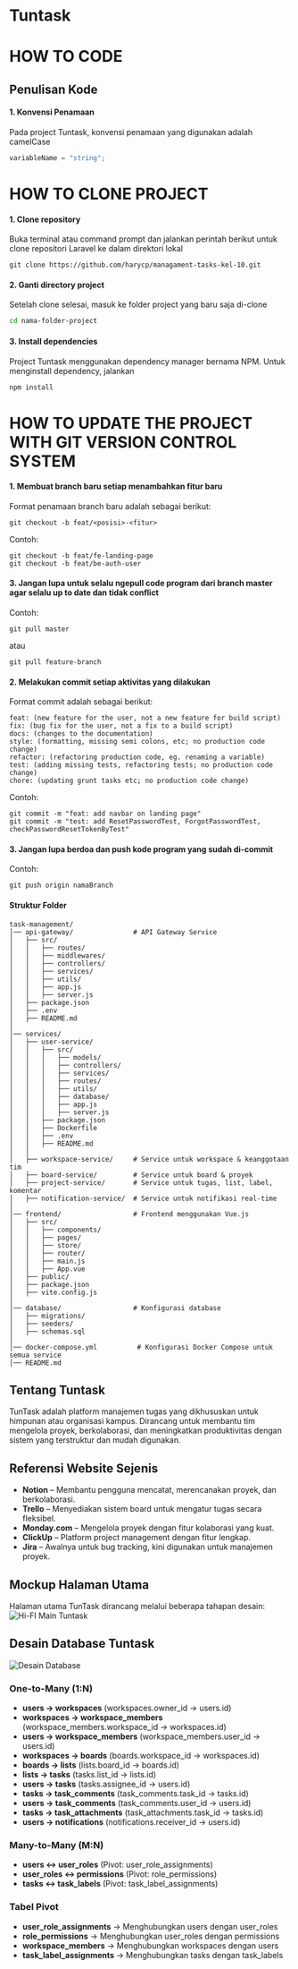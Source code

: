 # Tuntask

# HOW TO CODE

## Penulisan Kode

#### 1. Konvensi Penamaan

Pada project Tuntask, konvensi penamaan yang digunakan adalah camelCase

```javascript
variableName = "string";
```

# HOW TO CLONE PROJECT

#### 1. Clone repository

Buka terminal atau command prompt dan jalankan perintah berikut untuk clone repositori Laravel ke dalam direktori lokal

```git
git clone https://github.com/harycp/managament-tasks-kel-10.git
```

#### 2. Ganti directory project

Setelah clone selesai, masuk ke folder project yang baru saja di-clone

```bash
cd nama-folder-project
```

#### 3. Install dependencies

Project Tuntask menggunakan dependency manager bernama NPM. Untuk menginstall dependency, jalankan

```bash
npm install
```

# HOW TO UPDATE THE PROJECT WITH GIT VERSION CONTROL SYSTEM

#### 1. Membuat branch baru setiap menambahkan fitur baru

Format penamaan branch baru adalah sebagai berikut:

```
git checkout -b feat/<posisi>-<fitur>
```

Contoh:

```git
git checkout -b feat/fe-landing-page
git checkout -b feat/be-auth-user
```

#### 3. Jangan lupa untuk selalu ngepull code program dari branch master agar selalu up to date dan tidak conflict

Contoh:

```git
git pull master
```

atau

```git
git pull feature-branch
```

#### 2. Melakukan commit setiap aktivitas yang dilakukan

Format commit adalah sebagai berikut:

```
feat: (new feature for the user, not a new feature for build script)
fix: (bug fix for the user, not a fix to a build script)
docs: (changes to the documentation)
style: (formatting, missing semi colons, etc; no production code change)
refactor: (refactoring production code, eg. renaming a variable)
test: (adding missing tests, refactoring tests; no production code change)
chore: (updating grunt tasks etc; no production code change)
```

Contoh:

```git
git commit -m "feat: add navbar on landing page"
git commit -m "test: add ResetPasswordTest, ForgotPasswordTest, checkPasswordResetTokenByTest"
```

#### 3. Jangan lupa berdoa dan push kode program yang sudah di-commit

Contoh:

```git
git push origin namaBranch
```

#### Struktur Folder

```
task-management/
│── api-gateway/               # API Gateway Service
│   ├── src/
│   │   ├── routes/
│   │   ├── middlewares/
│   │   ├── controllers/
│   │   ├── services/
│   │   ├── utils/
│   │   ├── app.js
│   │   ├── server.js
│   ├── package.json
│   ├── .env
│   ├── README.md
│
│── services/
│   ├── user-service/
│   │   ├── src/
│   │   │   ├── models/
│   │   │   ├── controllers/
│   │   │   ├── services/
│   │   │   ├── routes/
│   │   │   ├── utils/
│   │   │   ├── database/
│   │   │   ├── app.js
│   │   │   ├── server.js
│   │   ├── package.json
│   │   ├── Dockerfile
│   │   ├── .env
│   │   ├── README.md
│   │
│   ├── workspace-service/     # Service untuk workspace & keanggotaan tim
│   ├── board-service/         # Service untuk board & proyek
│   ├── project-service/       # Service untuk tugas, list, label, komentar
│   ├── notification-service/  # Service untuk notifikasi real-time
│
│── frontend/                  # Frontend menggunakan Vue.js
│   ├── src/
│   │   ├── components/
│   │   ├── pages/
│   │   ├── store/
│   │   ├── router/
│   │   ├── main.js
│   │   ├── App.vue
│   ├── public/
│   ├── package.json
│   ├── vite.config.js
│
│── database/                  # Konfigurasi database
│   ├── migrations/
│   ├── seeders/
│   ├── schemas.sql
│
│── docker-compose.yml          # Konfigurasi Docker Compose untuk semua service
│── README.md

```

## Tentang Tuntask

TunTask adalah platform manajemen tugas yang dikhususkan untuk himpunan atau organisasi kampus. Dirancang untuk membantu tim mengelola proyek, berkolaborasi, dan meningkatkan produktivitas dengan sistem yang terstruktur dan mudah digunakan.

## Referensi Website Sejenis

- **Notion** – Membantu pengguna mencatat, merencanakan proyek, dan berkolaborasi.
- **Trello** – Menyediakan sistem board untuk mengatur tugas secara fleksibel.
- **Monday.com** – Mengelola proyek dengan fitur kolaborasi yang kuat.
- **ClickUp** – Platform project management dengan fitur lengkap.
- **Jira** – Awalnya untuk bug tracking, kini digunakan untuk manajemen proyek.

## Mockup Halaman Utama

Halaman utama TunTask dirancang melalui beberapa tahapan desain:
![Hi-FI Main Tuntask](hi-fimockuptuntask.png)

## Desain Database Tuntask

![Desain Database](DATABASEDIAGRAMTUNTASK.png)

### One-to-Many (1:N)

- **users → workspaces** (workspaces.owner_id → users.id)
- **workspaces → workspace_members** (workspace_members.workspace_id → workspaces.id)
- **users → workspace_members** (workspace_members.user_id → users.id)
- **workspaces → boards** (boards.workspace_id → workspaces.id)
- **boards → lists** (lists.board_id → boards.id)
- **lists → tasks** (tasks.list_id → lists.id)
- **users → tasks** (tasks.assignee_id → users.id)
- **tasks → task_comments** (task_comments.task_id → tasks.id)
- **users → task_comments** (task_comments.user_id → users.id)
- **tasks → task_attachments** (task_attachments.task_id → tasks.id)
- **users → notifications** (notifications.receiver_id → users.id)

### Many-to-Many (M:N)

- **users ↔ user_roles** (Pivot: user_role_assignments)
- **user_roles ↔ permissions** (Pivot: role_permissions)
- **tasks ↔ task_labels** (Pivot: task_label_assignments)

### Tabel Pivot

- **user_role_assignments** → Menghubungkan users dengan user_roles
- **role_permissions** → Menghubungkan user_roles dengan permissions
- **workspace_members** → Menghubungkan workspaces dengan users
- **task_label_assignments** → Menghubungkan tasks dengan task_labels
